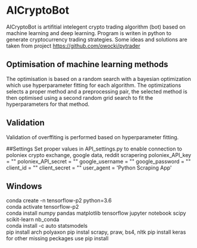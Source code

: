 # AICryptoBot

AICryptoBot is artifitial intelegent crypto trading algorithm (bot) based on machine learning and deep learning. 
Program is writen in python to generate cryptocurrency trading strategies.
Some ideas and solutions are taken from project https://github.com/owocki/pytrader

## Optimisation of machine learning methods
The optimisation is based on a random search with a bayesian optimization which use hyperparameter fitting for each algorithm. 
The optimizations selects a proper method and a preprocessing pair, the selected method is then optimised using a second random grid search to fit the hyperparameters for that method.

## Validation
Validation of overffiting is performed based on hyperparameter fitting.

##Settings
Set proper values in API_settings.py to enable connection to poloniex crypto exchange, google data, reddit scrapering
poloniex_API_key = ""
poloniex_API_secret = ""
google_username = ""
google_password = ""
client_id = ""
client_secret = ""
user_agent = 'Python Scraping App'

## Windows
conda create -n tensorflow-p2 python=3.6   
conda activate tensorflow-p2   
conda install numpy pandas matplotlib tensorflow jupyter notebook scipy scikit-learn nb_conda    
conda install -c auto statsmodels   
pip install arch polyaxon
pip instal scrapy, praw, bs4, nltk
pip install keras  
for other missing peckages use pip install
 